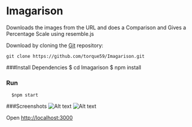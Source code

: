 # Imagarison
Downloads the images from the URL and does a Comparison and Gives a Percentage Scale using resemble.js





  Download by cloning the [Git](https://github.com/torque59/Imagarison) repository:

    git clone https://github.com/torque59/Imagarison.git

###Install Dependencies
      $ cd Imagarison
      $ npm install
      
### Run
      $npm start
      
###Screenshots
  ![Alt text](http://i.imgur.com/lLUNmqM.png?1 "Screen1")
  ![Alt text](http://i.imgur.com/obIRSdL.png?1 "Screen1")

Open [http://localhost:3000](http://localhost:3000)


